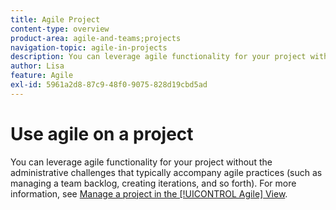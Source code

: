 ```yaml
---
title: Agile Project
content-type: overview
product-area: agile-and-teams;projects
navigation-topic: agile-in-projects
description: You can leverage agile functionality for your project without the administrative challenges that typically accompany agile practices (such as managing a team backlog, creating iterations, and so forth).
author: Lisa
feature: Agile
exl-id: 5961a2d8-87c9-48f0-9075-828d19cbd5ad
---
```

# Use agile on a project

You can leverage agile functionality for your project without the administrative challenges that typically accompany agile practices (such as managing a team backlog, creating iterations, and so forth). For more information, see [Manage a project in the [!UICONTROL Agile] View](../../manage-work/projects/manage-projects/manage-projects-in-agile-view.md).
